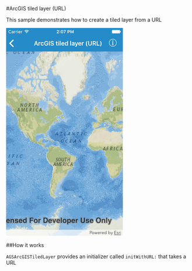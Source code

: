 #ArcGIS tiled layer (URL)

This sample demonstrates how to create a tiled layer from a URL

![](image1.png)

##How it works

`AGSArcGISTiledLayer` provides an initializer called `initWithURL:` that takes a URL



